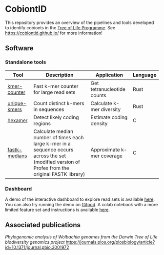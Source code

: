 # CobiontID

This repository provides an overview of the pipelines and tools developed to identify cobionts in the [Tree of Life Programme](https://www.sanger.ac.uk/programme/tree-of-life/). See https://cobiontid.github.io/ for more information!

## Software
### Standalone tools

| Tool | Description | Application | Language |
|--|--|--|--|
| [kmer-counter](https://github.com/CobiontID/kmer-counter) | Fast k-mer counter for large read sets | Get tetranucleotide counts | Rust |
| [unique-kmers](https://github.com/CobiontID/unique-kmer-counts) | Count distinct k-mers in sequences | Calculate k-mer diversity | Rust |
| [hexamer](https://github.com/richarddurbin/hexamer) | Detect likely coding regions | Estimate coding density | C |
| [fastk-medians](https://github.com/CobiontID/fastk-medians) | Calculate median number of times each large k-mer in a sequence occurs across the set (modified version of Profex from the original FASTK library) | Approximate k-mer coverage | C |

### Dashboard
A demo of the interactive dashboard to explore read sets is available [here](https://huggingface.co/spaces/cc7740/read_VAE). You can also try running the demo on [Gitpod](https://gitpod.io/new/#https://github.com/CobiontID/CobiontID.github.io/). A colab notebook with a more limited feature set and instructions is available [here](https://colab.research.google.com/github/CobiontID/CobiontID.github.io/blob/gh-pages/Readviz_demo.ipynb).

## Associated publications
*Phylogenomic analysis of Wolbachia genomes from the Darwin Tree of Life biodiversity genomics project* https://journals.plos.org/plosbiology/article?id=10.1371/journal.pbio.3001972
